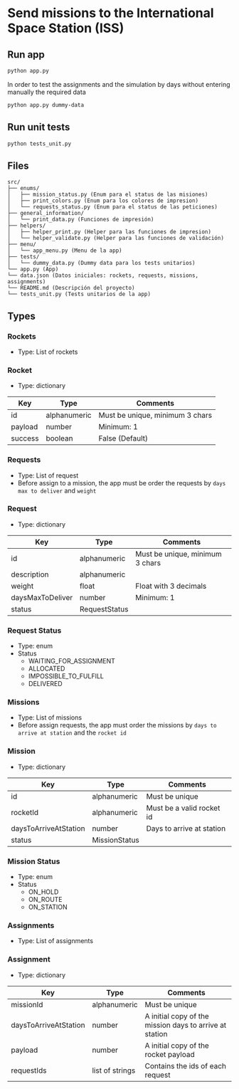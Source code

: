 # Send missions to the International Space Station (ISS)

## Run app

```bash
python app.py
```

In order to test the assignments and the simulation by days
without entering manually the required data

```bash
python app.py dummy-data
```

## Run unit tests

```bash
python tests_unit.py
```

## Files

```
src/
├── enums/
│   ├── mission_status.py (Enum para el status de las misiones)
│   ├── print_colors.py (Enum para los colores de impresion)
│   └── requests_status.py (Enum para el status de las peticiones)
├── general_information/
│   └── print_data.py (Funciones de impresión)
├── helpers/
│   ├── helper_print.py (Helper para las funciones de impresion)
│   └── helper_validate.py (Helper para las funciones de validación)
├── menu/
│   └── app_menu.py (Menu de la app)
├── tests/
│   └── dummy_data.py (Dummy data para los tests unitarios)
└── app.py (App)
└── data.json (Datos iniciales: rockets, requests, missions, assignments)
└── README.md (Descripción del proyecto)
└── tests_unit.py (Tests unitarios de la app)
```

## Types

### Rockets
- Type: List of rockets


### Rocket
- Type: dictionary


|  Key | Type  |  Comments |
|---|---|---|
| id | alphanumeric | Must be unique, minimum 3 chars  |
| payload | number | Minimum: 1 |
| success | boolean | False (Default) |


### Requests
- Type: List of request
- Before assign to a mission, the app must be order the requests by `days max to deliver` and `weight`

### Request
- Type: dictionary

|  Key | Type  |  Comments |
|---|---|---|
| id | alphanumeric | Must be unique, minimum 3 chars  |
| description | alphanumeric | |
| weight | float |  Float with 3 decimals |
| daysMaxToDeliver | number | Minimum: 1 | 
| status | RequestStatus | |

### Request Status
- Type: enum
- Status
  - WAITING_FOR_ASSIGNMENT
  - ALLOCATED
  - IMPOSSIBLE_TO_FULFILL
  - DELIVERED

### Missions
- Type: List of missions
- Before assign requests, the app must order the missions by `days to arrive at station` and the `rocket id`

### Mission
- Type: dictionary

|  Key | Type  |  Comments |
|---|---|---|
| id | alphanumeric | Must be unique  |
| rocketId | alphanumeric | Must be a valid rocket id | 
| daysToArriveAtStation | number | Days to arrive at station | 
| status | MissionStatus | | 

### Mission Status
- Type: enum
- Status
  - ON_HOLD
  - ON_ROUTE
  - ON_STATION

### Assignments
- Type: List of assignments

### Assignment
- Type: dictionary

|  Key | Type  |  Comments |
|---|---|---|
| missionId | alphanumeric | Must be unique  |
| daysToArriveAtStation | number | A initial copy of the mission days to arrive at station |
| payload | number | A initial copy of the rocket payload |
| requestIds | list of strings | Contains the ids of each request | 


